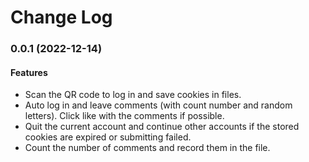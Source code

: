 # Change Log

### 0.0.1 (2022-12-14)

#### Features

- Scan the QR code to log in and save cookies in files.
- Auto log in and leave comments (with count number and random letters). Click like with the comments if possible.
- Quit the current account and continue other accounts if the stored cookies are expired or submitting failed.
- Count the number of comments and record them in the file.
